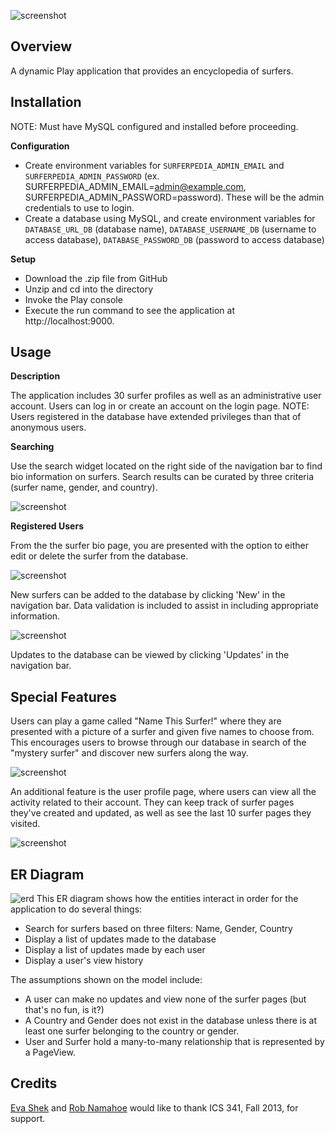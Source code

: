 ![screenshot](https://raw.github.com/robnamahoe/surferpedia/master/doc/index.png)

Overview
--------
A dynamic Play application that provides an encyclopedia of surfers.

Installation
------------
NOTE: Must have MySQL configured and installed before proceeding.

**Configuration**
* Create environment variables for `SURFERPEDIA_ADMIN_EMAIL` and `SURFERPEDIA_ADMIN_PASSWORD` (ex. SURFERPEDIA_ADMIN_EMAIL=admin@example.com, SURFERPEDIA_ADMIN_PASSWORD=password). These will be the admin credentials to use to login.
* Create a database using MySQL, and create environment variables for `DATABASE_URL_DB` (database name), `DATABASE_USERNAME_DB` (username to access database), `DATABASE_PASSWORD_DB` (password to access database)

**Setup**
* Download the .zip file from GitHub
* Unzip and cd into the directory
* Invoke the Play console
* Execute the run command to see the application at http://localhost:9000.


Usage
-----
**Description**

The application includes 30 surfer profiles as well as an administrative user account.  Users can log in or create an account on the login page. NOTE: Users registered in the database have extended privileges than that of anonymous users.

**Searching**

Use the search widget located on the right side of the navigation bar to find bio information on surfers.  Search results can be curated by three criteria (surfer name, gender, and country).

![screenshot](https://raw.github.com/robnamahoe/surferpedia/master/doc/allsurfers.png)

**Registered Users**

From the the surfer bio page, you are presented with the option to either edit or delete the surfer from the database.

![screenshot](https://raw.github.com/robnamahoe/surferpedia/master/doc/surferbio.png)

New surfers can be added to the database by clicking 'New' in the navigation bar. Data validation is included to assist in including appropriate information.

![screenshot](https://raw.github.com/robnamahoe/surferpedia/master/doc/editerror.png)

Updates to the database can be viewed by clicking 'Updates' in the navigation bar.

Special Features
-----
Users can play a game called "Name This Surfer!" where they are presented with a picture of a surfer and given five names to choose from.  This encourages users to browse through our database in search of the "mystery surfer" and discover new surfers along the way.

![screenshot](https://raw.github.com/robnamahoe/surferpedia/master/doc/game.png)

An additional feature is the user profile page, where users can view all the activity related to their account.  They can keep track of surfer pages they've created and updated, as well as see the last 10 surfer pages they visited.

![screenshot](https://raw.github.com/robnamahoe/surferpedia/master/doc/profile.png)

ER Diagram
-----
![erd](https://raw.github.com/robnamahoe/surferpedia/master/doc/surferpedia-erd.png)
This ER diagram shows how the entities interact in order for the application to do several things:
* Search for surfers based on three filters: Name, Gender, Country
* Display a list of updates made to the database
* Display a list of updates made by each user
* Display a user's view history

The assumptions shown on the model include:
* A user can make no updates and view none of the surfer pages (but that's no fun, is it?)
* A Country and Gender does not exist in the database unless there is at least one surfer belonging to the country or gender.
* User and Surfer hold a many-to-many relationship that is represented by a PageView.

Credits
-------
[Eva Shek](https://github.com/evashek) and [Rob Namahoe](https://github.com/RobNamahoe) would like to thank ICS 341, Fall 2013, for support.